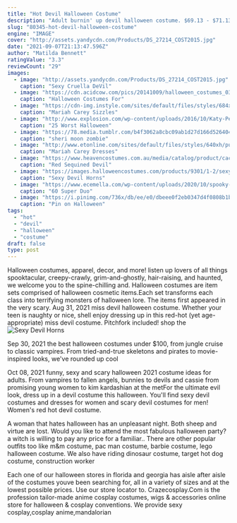 ```yaml
---
title: "Hot Devil Halloween Costume"
description: "Adult burnin' up devil halloween costume. $69.13 - $71.13. Reg: $83.99. Lilo & stitch stitch deluxe adult costume.  Kids' marvel iron man halloween costume jumpsuit with mask. $25.00."
slug: "80345-hot-devil-halloween-costume"
engine: "IMAGE"
cover: "http://assets.yandycdn.com/Products/DS_27214_COST2015.jpg"
date: "2021-09-07T21:13:47.596Z"
author: "Matilda Bennett"
ratingValue: "3.3"
reviewCount: "29"
images:
  - image: "http://assets.yandycdn.com/Products/DS_27214_COST2015.jpg"
    caption: "Sexy Cruella DeVil"
  - image: "https://cdn.acidcow.com/pics/20141009/halloween_costumes_03.gif"
    caption: "Halloween Costumes For"
  - image: "https://cdn-img.instyle.com/sites/default/files/styles/684xflex/public/images/2016/10/102316-mariah-halloween-lead.jpg?itok=djGHR6r6"
    caption: "Mariah Carey Sizzles"
  - image: "http://www.explosion.com/wp-content/uploads/2016/10/Katy-Perry-dresses-as-a-Flamin-Hot-Cheeto..jpg"
    caption: "25 Worst Halloween"
  - image: "https://78.media.tumblr.com/b4f3062a8cbc09ab1d27d166d5264043/tumblr_mq464ins9R1sazpebo1_r1_500.jpg"
    caption: "sheri moon zombie"
  - image: "http://www.etonline.com/sites/default/files/styles/640xh/public/images/2016-10/1280_mariah_carey_halloween_filmmagic617326128.jpg?itok=cYFv6sk_"
    caption: "Mariah Carey Dresses"
  - image: "https://www.heavencostumes.com.au/media/catalog/product/cache/3ca7c4de79fd9294a778cbfdebc9dde4/r/o/roma-4866--sexytdevil-mistress-close-1500.jpg"
    caption: "Red Sequined Devil"
  - image: "https://images.halloweencostumes.com/products/9301/1-2/sexy-devil-horns.jpg"
    caption: "Sexy Devil Horns"
  - image: "https://www.ecemella.com/wp-content/uploads/2020/10/spooky-halloween-bff-costume-ideas.jpg"
    caption: "60 Super Duo"
  - image: "https://i.pinimg.com/736x/db/ee/e0/dbeee0f2eb0347d4f0808b1b71a722cb.jpg"
    caption: "Pin on Halloween"
tags:
  - "hot"
  - "devil"
  - "halloween"
  - "costume"
draft: false
type: post
---
```


Halloween costumes, apparel, decor, and more! listen up lovers of all things spooktacular, creepy-crawly, grim-and-ghostly, hair-raising, and haunted, we welcome you to the spine-chilling and. Halloween costumes are item sets comprised of halloween cosmetic items.Each set transforms each class into terrifying monsters of halloween lore. The items first appeared in the very scary. Aug 31, 2021 miss devil halloween costume. Whether your teen is naughty or nice, shell enjoy dressing up in this red-hot (yet age-appropriate) miss devil costume. Pitchfork included! shop the
![Sexy Devil Horns](https://images.halloweencostumes.com/products/9301/1-2/sexy-devil-horns.jpg "Sexy Devil Horns")

Sep 30, 2021 the best halloween costumes under $100, from jungle cruise to classic vampires. From tried-and-true skeletons and pirates to movie-inspired looks, we&#39;ve rounded up cool
<!--inArticleAds-->

<!--galleryOne-->

Oct 08, 2021 funny, sexy and scary halloween 2021 costume ideas for adults. From vampires to fallen angels, bunnies to devils and cassie from promising young women to kim kardashian at the metFor the ultimate evil look, dress up in a devil costume this halloween. You'll find sexy devil costumes and dresses for women and scary devil costumes for men!  Women's red hot devil costume.
<!--inArticleAds-->

<!--galleryTwo-->

A woman that hates halloween has an unpleasant night. Both sheep and virtue are lost. Would you like to attend the most fabulous halloween party? a witch is willing to pay any price for a familiar.. There are other popular outfits too like m&m costume, pac man costume, barbie costume, lego halloween costume. We also have riding dinosaur costume, target hot dog costume, construction worker
<!--galleryThree-->

Each one of our halloween stores in florida and georgia has aisle after aisle of the costumes youve been searching for, all in a variety of sizes and at the lowest possible prices. Use our store locator to. Crazecosplay.Com is the profession tailor-made anime cosplay costumes, wigs & accessories online store for halloween & cosplay conventions. We provide sexy cosplay,cosplay anime,mandalorian